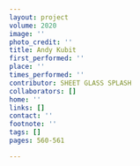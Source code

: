 ```yaml
---
layout: project
volume: 2020
image: ''
photo_credit: ''
title: Andy Kubit
first_performed: ''
place: ''
times_performed: ''
contributor: SHEET GLASS SPLASH
collaborators: []
home: ''
links: []
contact: ''
footnote: ''
tags: []
pages: 560-561

---
```





